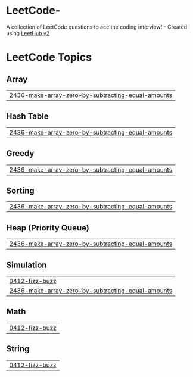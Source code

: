 # LeetCode-
A collection of LeetCode questions to ace the coding interview! - Created using [LeetHub v2](https://github.com/arunbhardwaj/LeetHub-2.0)

<!---LeetCode Topics Start-->
# LeetCode Topics
## Array
|  |
| ------- |
| [2436-make-array-zero-by-subtracting-equal-amounts](https://github.com/naviemiliano/LeetCode/tree/master/2436-make-array-zero-by-subtracting-equal-amounts) |
## Hash Table
|  |
| ------- |
| [2436-make-array-zero-by-subtracting-equal-amounts](https://github.com/naviemiliano/LeetCode/tree/master/2436-make-array-zero-by-subtracting-equal-amounts) |
## Greedy
|  |
| ------- |
| [2436-make-array-zero-by-subtracting-equal-amounts](https://github.com/naviemiliano/LeetCode/tree/master/2436-make-array-zero-by-subtracting-equal-amounts) |
## Sorting
|  |
| ------- |
| [2436-make-array-zero-by-subtracting-equal-amounts](https://github.com/naviemiliano/LeetCode/tree/master/2436-make-array-zero-by-subtracting-equal-amounts) |
## Heap (Priority Queue)
|  |
| ------- |
| [2436-make-array-zero-by-subtracting-equal-amounts](https://github.com/naviemiliano/LeetCode/tree/master/2436-make-array-zero-by-subtracting-equal-amounts) |
## Simulation
|  |
| ------- |
| [0412-fizz-buzz](https://github.com/naviemiliano/LeetCode/tree/master/0412-fizz-buzz) |
| [2436-make-array-zero-by-subtracting-equal-amounts](https://github.com/naviemiliano/LeetCode/tree/master/2436-make-array-zero-by-subtracting-equal-amounts) |
## Math
|  |
| ------- |
| [0412-fizz-buzz](https://github.com/naviemiliano/LeetCode/tree/master/0412-fizz-buzz) |
## String
|  |
| ------- |
| [0412-fizz-buzz](https://github.com/naviemiliano/LeetCode/tree/master/0412-fizz-buzz) |
<!---LeetCode Topics End-->